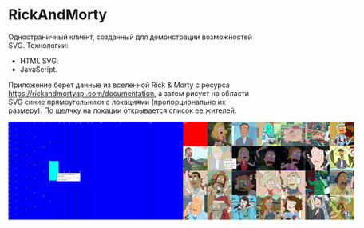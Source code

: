 # RickAndMorty

Одностраничный клиент, созданный для демонстрации возможностей SVG.
Технологии:
* HTML SVG;
* JavaScript.

Приложение берет данные из вселенной Rick & Morty с ресурса https://rickandmortyapi.com/documentation, а затем рисует на области SVG синие прямоугольники с локациями (пропорционально их размеру). По щелчку на локации открывается список ее жителей.

<div style="display:flex">
  <img src="./readme/screen_1.jpg" width="350">
  <img src="./readme/screen_2.jpg" width="350">
</div>
